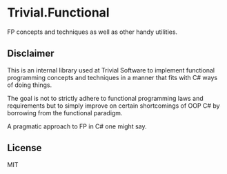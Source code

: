 # Trivial.Functional
FP concepts and techniques as well as other handy utilities.

## Disclaimer
This is an internal library used at Trivial Software to implement functional programming concepts and techniques in a manner that fits with C# ways of doing things.

The goal is not to strictly adhere to functional programming laws and requirements but to simply improve on certain shortcomings of OOP C# by borrowing from the functional paradigm. 

A pragmatic approach to FP in C# one might say.

## License
MIT